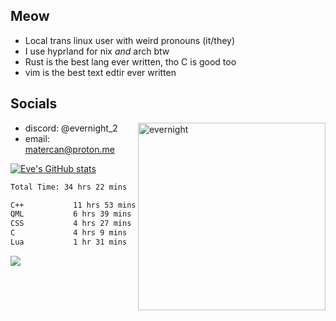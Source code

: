 ## Meow

- Local trans linux user with weird pronouns (it/they)
- I use hyprland for nix *and* arch btw
- Rust is the best lang ever written, tho C is good too
- vim is the best text edtir ever written

## Socials

<img src="https://media1.tenor.com/m/cRs4lnEWw48AAAAd/everknight-evernight.gif" alt="evernight" align="right" height="300" width="300">

- discord: @evernight_2
- email: matercan@proton.me

[![Eve's GitHub stats](https://github-readme-stats.vercel.app/api?username=Matercan&showicons=true&theme=tokyonight)](https://github.com/anuraghazra/github-readme-stats)

 <!--START_SECTION:waka-->

```txt
Total Time: 34 hrs 22 mins

C++           11 hrs 53 mins  >>>>>>>>>----------------   34.30 %
QML           6 hrs 39 mins   >>>>>--------------------   19.21 %
CSS           4 hrs 27 mins   >>>----------------------   12.88 %
C             4 hrs 9 mins    >>>----------------------   11.99 %
Lua           1 hr 31 mins    >------------------------   04.40 %
```

<!--END_SECTION:waka-->





<img src="https://count.getloli.com/@Matercan?name=Matercan&theme=rule34&padding=7&offset=0&align=top&scale=1&pixelated=1&darkmode=auto">

<!--
**Matercan/Matercan** is a ✨ _special_ ✨ repository because its `README.md` (this file) appears on your GitHub profile.

Here are some ideas to get you started:

- 🔭 I’m currently working on ...
- 🌱 I’m currently learning ...
- 👯 I’m looking to collaborate on ...
- 🤔 I’m looking for help with ...
- 💬 Ask me about ...
- 📫 How to reach me: ...
- 😄 Pronouns: ...
- ⚡ Fun fact: ...
-->
